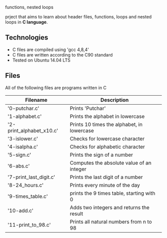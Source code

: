 functions, nested loops

prject that aims to learn about header files, functions, loops and nested loops in **C language**.

## Technologies
* C files are compiled using 'gcc 4,8,4'
* C files are written according to the C90 standard
* Tested on Ubuntu 14.04 LTS

## Files
All of the following files are programs written in C

| Filename | Description |
| -------- | ----------- |
| '0-putchar.c' | Prints 'Putchar' |
| '1-alphabet.c' | Prints the alphabet in lowercase |
| '2-print_alphabet_x10.c' | Prints 10 times the alphabet, in lowercase |
| '3-islower.c' | Checks for lowercase character |
| '4-isalpha.c' | Checks for alphabetic character |
| '5-sign.c' | Prints the sign of a number |
| '6-abs.c' | Computes the absolute value of an integer |
| '7-print_last_digit.c' | Prints the last digit of a number |
| '8-24_hours.c' | Prints every minute of the day |
| '9-times_table.c' |  prints the 9 times table, starting with 0 |
| '10-add.c' | Adds two integers and returns the result |
| '11-print_to_98.c' | Prints all natural numbers from n to 98 |

